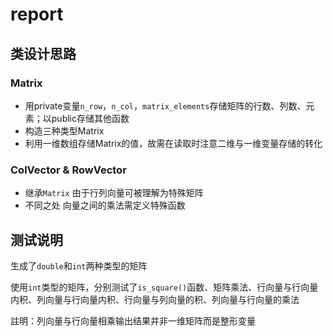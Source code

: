 # report

## 类设计思路

### Matrix

- 用private变量`n_row`，`n_col`，`matrix_elements`存储矩阵的行数、列数、元素；以public存储其他函数
- 构造三种类型Matrix
- 利用一维数组存储Matrix的值，故需在读取时注意二维与一维变量存储的转化
### ColVector & RowVector

- 继承`Matrix`
  由于行列向量可被理解为特殊矩阵
- 不同之处
  向量之间的乘法需定义特殊函数
## 测试说明

生成了`double`和`int`两种类型的矩阵

使用`int`类型的矩阵，分别测试了`is_square()`函数、矩阵乘法、行向量与行向量内积、列向量与行向量内积、行向量与列向量的积、列向量与行向量的乘法

註明：列向量与行向量相乘输出结果并非一维矩阵而是整形变量
